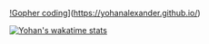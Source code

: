 [!Gopher coding](https://github.com/YohanAlexander/yohanalexander/raw/main/gopher.gif)](https://yohanalexander.github.io/)

[![Yohan's wakatime stats](https://github-readme-stats.vercel.app/api/wakatime?username=yohanalexander&count_private=true&show_icons=true&theme=dracula)](https://github.com/anuraghazra/github-readme-stats)

